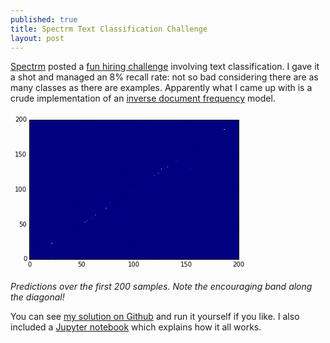 ```yaml
---
published: true
title: Spectrm Text Classification Challenge
layout: post
---
```

[Spectrm](http://www.spectrm.de/) posted a [fun hiring challenge](https://github.com/cod3licious/spectrm-challenge) involving text classification.  I gave it a shot and managed an 8% recall rate: not so bad considering there are as many classes as there are examples.  Apparently what I came up with is a crude implementation of an [inverse document frequency](https://en.wikipedia.org/wiki/Tf%E2%80%93idf) model.

![](data:image/png;base64,iVBORw0KGgoAAAANSUhEUgAAAX0AAAEACAYAAABfxaZOAAAABHNCSVQICAgIfAhkiAAAAAlwSFlz%0AAAALEgAACxIB0t1+/AAAHItJREFUeJzt3V+oHcd9B/DvN5ENSnxxpVBJIDmWilzLLgE1UPdBLbWp%0AsZ1CLTu0xmkekhpDwE0TSKGJAkVK/5C4kEKh+CVxgxrsGsXg2IViy8LGkEBw0tixEsmKTH0VR9hX%0AbuUSBfQg1dOHs6d3dbXn7J7dmZ3fzHw/cDhXq3P2zM7O/nZ2ZnaWzjmIiEgZ3hM7ASIiMh4FfRGR%0Agijoi4gUREFfRKQgCvoiIgVR0BcRKUhr0Ce5jeRzJH9C8ijJz1TLN5A8TPIEyWdIXl37zj6SJ0ke%0AJ3lbyA0QEZHu2DZOn+QWAFuccy+TvArAfwDYC+BPAfy3c+7vSX4ewAbn3BdI3gjgEQC/BWAbgCMA%0ArnO6IUBEJLrWmr5z7i3n3MvV378EcByTYL4XwMHqYwcB3FX9fSeAx5xzF51zywBOArjJc7pFRKSH%0Ahdr0SW4HsBvA9wBsds6tAJMTA4BN1ce2Anij9rXT1TIREYmsc9CvmnYeB/DZqsa/trlGzTciIsat%0A6/IhkuswCfjfdM49WS1eIbnZObdStfufqZafBnBN7evbqmVr16mThIhID8459v1ua0cuAJD8FwD/%0A5Zz7XG3ZgwDOOucenNGR+9uYNOs8i4aO3EnQP9A33Q3WV+/nPa4zBdPz9rMAbvG83ose1xdL33Lx%0APPzmZ8mUl8MsVe/nqvcDg4J+a02f5B4AHwdwlORLmDTjfBHAgwAOkbwPwCkA9wCAc+4YyUMAjgG4%0AAOCBcUbulBbsp0IF5hwCPtDxYlaCUN77ca79Iwto3SvOue8CeO+M/751xne+DODLA9JVM01iWxDq%0A+rmh3wltzCuWjdX72RF+K5Y+B8w6+Ltvsc8Vk8Vy2Ufq6Q9t7bG+HmMc97ojNxvbYycgMztiJyAj%0A22MnQGoSuP7qWlvoU6uwWBPpe6bvE6RyruEPcRHABz2ua4zvWBb7BGq1f2rtsT4rHPu98ksg6ItI%0AWLk0J81iYbu65PEVuLzTtu07/VMiIl6lFEhTSGPq5uXxtKyMc+WtoC8SxPQgt9q0IPHtrN5fG/VX%0AFfSLdm31fipqKvKWS8BP6crFp5An7bXBfpzROwr6RVOwl658B76mtmuLxtzuce41UtAXCW5P9f7d%0AqKmwxXqwDyX+divoiwQXKtiX2uQiQyjoJ0sHvGjfp8PO3GC6I1dEpCCJ1fRVu12lPEhDiNEfOg4s%0A+3V3NwDgp3yitjR+DX8qsaCvQh7XOEPK8hKizOo4sOzSYG+PmndkAQr4IqkrPOivQ3IXOyIiAxQe%0A9C8i3UtlnbD8quen8rYsVvb3OGkwsKWam0QWEaoT8+KMv1OjTt7FjZFXXfbLOPvMQNBfZEPtjHWN%0Ar9SDutTt7kr5Y5Od/WIg6M/SdGZUsJ/Q1ZFInsJfqRXepi8iUhbDNX3VZGfLMW/UdCddjVlWfF1V%0Ad63Bhz+2DQf9adKuqN4VDPKzhNVZB0vbv+pw7W+MstJ2Yll0/9nZz4aD/sU175Kf+NPMxqNy7Zfv%0Ak2jbiSXd/Wc46IuIdJVuEB5bQh25Oj9JqtZjtblA0nNr9cpDQpF0kTN5au2lGoKZt9L6K1LR9ZGN%0AR0InpEG4zuqEgv4iUgugmnp3GI38KYuv8m25TylcWU6oeUe6szin0NaA6z4PBfySjFG+N1Wv/GRa%0A05duNlbvZxv+z3eT02mP6xIBwjaLngm03vhU0xcRKYhq+kVrquFPWWseEllLZbQP1fRFxJil9o9I%0Abwr6ydLYb8mV5VE16VPzTrI0WiUPu6r3V6OmQsqRUdAfMnbX0rh2jTkvi4K9jMtw0B9zFjsLwX5K%0AwV4ss3b3eNe7amXKcNCfFixftXBLtXkfrG+P9fRJP2Pvz7ZypGC/KMNBf8pXIcsp+FirbTWxnr7Q%0AdNLzoyn/5t1U6NsYx9q4ZUWjd0RECpJATX+q7YybS82qS0du6tsoMsQYNfypRY81+1fhCdX0uzxb%0A0nZmd6PJw/qzdN9CLuXRiq43bMWux/bZ5+OWlYSCvowr9sHTx9gny3k3yK1D3DzMbYbIc+iWpyme%0AaMctKyke2QGth2rZUykePGOz2AQ3PaQtzhK5hGGjbXJ97sS4v6+a/iUU8P2JXdMt1bSpYGPbByOw%0ANryyzCY4HZUSSHkHky1jdnZKShKq6Yc4P+3C6twnIlO6SvFL+WlJQnsiRM1xyLwnVtoDxT/tU7+U%0An5a01vRJPkxyheQrtWX7Sf6c5A+r1x21/9tH8iTJ4yRvC5Xw+MpsDxSRtHVp3vkGgNsblv+Dc+7D%0A1etpACB5A4B7ANwA4CMAHiJJb6kVEZFBWoO+c+47AN5p+K+mYL4XwGPOuYvOuWUAJwHcNCiFIiLi%0AzZCO3E+TfJnk10leXS3bCuCN2mdOV8ska+qoE0lF3yP1IQB/7ZxzJP8WwFcB3L/4ap6v/b0dwI6e%0AyZG41LcxrtQGEaSWXmteB7DsbW29gr5z7u3aP78G4N+qv08DuKb2f9uqZTPc0ufnRQqXWvC0Ngd/%0Aanbg0grxC4PW1rV5h6i14ZPcUvu/jwL4cfX3UwDuJXklyR0AdgJ4cVAKi9B1ojAfzSipNsMsoX3S%0Ara6TckneNLJuntYIQPJRADcD+ADJnwHYD+AWkrsBvIvJdcenAMA5d4zkIQDHAFwA8IBzzoVJek66%0ATv/goyCnejB0uYXf2m3+U3qkn025XRF0w1gxmaQDDsz5RJk7RERkvgNwzvUeCm94GoYhl2gaTSJW%0AqBwOo2PZN8NBfwi16Yn4sRH9Z+z0EbDnHcshTwbznpUQyjgnt0yDvoiINNF1k0hQXa846w/wmdas%0AfU2PPKR/rCkN05lp2yYsDH21HXL9MZ6tMU7rhIJ+L4s8/Fgd0tJFPcjMC/YWHrzdZXZaC+lMzdAn%0Ai3WjoN/LIoU5dsHvWiuLZWf1/lrUVKSj74O3B1raP3k/93cd1xe73KdonCG9CvpZW4LdYD81L9hP%0AO9L0GEs/etS+WQ/2WPz7Yk7hQT/3ppfUbwZSsPerRzl3X/KfjKxthPVHVWr0jgljDw3rq/A6QnJy%0AH+Mectv65l3XgN+07nHiQM4logMrNfwLsRPQkZX8km5y319Dt29e86HvvFs7FUfT+se5si086FuR%0A+8Epl8u9abGNhe0fs/lwGuzjb7ead0RECmKspq/RGgJYqA2Fl/O2dZHr9tdvsmsSf7uNBX0FewEs%0AHBjDlXDiWlRbQLSkbwW0z/aNW1aMBf0+dHCJzGflGKkHxJBp8rHuUCen+Psigzb9ITNqxphJL0Uh%0Ah/7lOqzQ0kyvk7R81Z2JnZCakFOnW8r7tZrSNm56EzvafJ8l553Nb63ej3j6rZSFLJChC3uO/USL%0AHgeTz/8FNwVJzfhiBfT4tXQfEqvpj3FGnNYijkABPwfnkVfABxY/DgzXfP9of+wULMBwPi4gsaA/%0Ahjx2rJTjb1zC0208HmKah1ybDP1QzhQjj0tTqZs0Qf7VH+8BEHqOnJTKTwppbBOuWTLToG+lgIaa%0AU3zWvNvztjt2XnS1E8By9XcqaY6lan58vN4MWS8DPo8D7YtxhWuSVPOOiEhBMq3pW6mV+E7HdHcl%0A3IbbaujDVMa6yov5ZKiuV3RWjoM6K1fh5TIQ9FO6Sy+2tgPF54GU0uPu6u2fa9M8Haboe4x6zLxJ%0AZb808ZH2nE8c4bfNQNBXwPen1DbceWXI0g1JvkxPcndX7492/F5KJ/J5ctiGWcJvm9r0s6Lhprm7%0Ay12P1XsPHkX3gA+obAigoC+SlG/zROwkSOIU9EVETFvC6pO3hjPQpi8iE2sfqScC+C4PquknRbOC%0Atkv5FvyqT+Zj+yevRqluW4k2Vq8+wpVjlaCkaKRTuww6K/913pQK1rcv5+GUizo74Lvh8k81fRGR%0AgiRa01dtQnKUw5WcjknrEgj6TQFeBUusyvGhLXK5MSuefn8rgaCvAC8pUbAPb9o5OqTNfKihcWmR%0Au6P9xsAEgr6IRblMaTAG31c/MYO9LxcRa4iugr5ElPJke4sE/Duq96dDJGQGSyelVPdxaHHux1DQ%0Al4hCBAOLnfwx7q2wtP1iiYK+ZMb39NJD17kOwBMe0iJlKGJqZRGrcpyi2uKVUIlmNb9pamUREfEo%0AoaCvixJJgd8ZEf3TMxdsiLcPEgr6DZm0NGtSKpFYzkGzZPrQd8IxVQ7bJBT0G5ybNzFV7mLMJmm5%0ABit56XtFoquYNpmfFnPutIqxTWPXYC3ceSkTml4iF5kH/RyDfUkU7O3wHexzrpDNE3+7Mw/6i7J0%0AF6PYNz18prVgteV3V+pxFn+7W9v0ST5McoXkK7VlG0geJnmC5DMkr6793z6SJ0keJ3lbqISHEX+H%0ASEqm7c4+Om9V/1qlvqOQunTkfgPA7WuWfQHAEefc9QCeA7APAEjeCOAeADcA+AiAh0jSX3IljpQf%0AQZgKVThW6YoppNag75z7DoB31izeC+Bg9fdBAHdVf98J4DHn3EXn3DKAkwBu8pNU8W9r9WpT2thu%0AneTSo33WVd8hm5uccysA4Jx7C8CmavlWAG/UPnca3aKKiIiMwNep0fX72vO1v7cD2FH7d/xebnt8%0AD2E87Wk9uVGZS0/O++x1AMve1tY36K+Q3OycWyG5BcCZavlpANfUPrcNcyPLLXN+YtGd6OMksYRw%0A7Yk+0pfjEMY4D5IQnzZhNQSosubfddVrmqcvDFpb1+YdVq+ppwB8svr7EwCerC2/l+SVJHcA2Ang%0AxUEp7MxHu3PXwNPnXNmWvlLbJDVtwWJizM3f5kzt79L6f8bgN09bowzJRwHcDOADJH8GYD+ArwD4%0AFsn7AJzCZMQOnHPHSB4CcAzABQAPOOdamn5SfHpSiEI95oGi2tjUARy45N2+lI4VlTOL2BqTQ/0w%0A6ZDMgSYi6cj9ZHMAzrneQ+FLbE+Q/3dt9X4qaipE/Mo12PuhoF+0sYN9ajUwq+kNnS6r210CPS5R%0AspJaELGa3tDpsrrdXaV60hpn7q+059MXEZGFqKY/mlRrH6nTfQB+pFR+U0hjk3HSraDfS5/LsFQL%0AYuoU7P0EbOvlN6WTUlwK+r2oYElIvgJYqEBoMcBaSottatOXRDXdmbpr9FSE4esOzFB3x/Zdr695%0A8ku9e90PBX1JVNOdqa+OnorxpRzsfDW1aaqHIRT0TSupRlPStg5hPdhpP1qnvWNazAO8bU4k3+26%0A1oOZdKP9aJ2CvszQNrGXr4P7jur96QHrsNixKGVIr+wp6Jswzp14l5s+1Czmw1Sagv2iB1I6B5xY%0AMh0MMGTm0vTKntr0RUQKopq+CbFqC1Yfl5he7UliGPqku5SeTeCPavrB5TCaoc82dPnO/n7JkQSM%0AUeZzvts6XNxIPRplIlabfld90jbnOxuqYP/Ol2Z8wEdbq/iVXodluxDb5OtY1tTKC7JUQLukwUI6%0AR9QY7D9UvS8j7xpcqlKaa6rr8Z/6Y0/7yTTo28/4/C1aWz8aKiFSnBSO/3hX9xm16a9H83wsOUlp%0AG8+jPeDvB7Cxeg2RQ7+J+Ge5XMQ7MVnNkR5KaP/NaHcBAOrNPE2X5E1XC033FqRQs0td7CbT1Kcz%0Aj51/qzKq6Vvls7ZxDsPbu33NdOjBUn30TtMkWk1XC6dhd6hpzhad5Mx3BSV+sBzGziRxCvrB2dnZ%0AEzE7STdVr8q5WaN3JH2h5vCXoRT0RUQKkkDQt9wZY4HVzt21++0PAZypXpYN7VSWMCxdLY/NbwxU%0ANB1sZ/X+WqTft9SBXe94rQ7SZ6p2+9vbmnKmwfas/2QtJPbv585Oh+a4pk916/OgH795Reec1xV2%0A/mHSAQei/LbEsAnj1PKtnDxEQjkA5xz7fttw847VZotFrb00K/XiynfA3zlj+dnqdWv1kjjWwU+z%0AhJp3fTOcm5aaLeaZTh8w647StZdmpV3WhtLWnHZklFTILHqimlWGg34qxpw+oN5mXmrbqIgMYbh5%0AJ5SULhfXprV+s5KV8f+/FzsBGUulnAJpHVdlKzDoWwmWXaSQ1hci/W7b0Mprq1fKhuz7sQNwCmV1%0ALcsnqnBpKzDoi4iUK/Jpbj1md9iqzVrm+UXL/58aJRWLaev090nHzapZccZyHoVLW+Sa/rwROile%0ALmZunaXHG6ZYNo4i7nMDrDZlhJbKSMBxqHlHuruoCdLSluKJMiTLbfp1ftOpoB9cKgXrcu66A3DX%0AHYidDElSCmU+RGtCiLmb/KYzhT0Tia/b+dOtXfHkgcC/0PZgjFQekF5C/9Oi25hzXsxjf/oPBf2Z%0A7O+89LUFhnnBfgl2HqBeQoArYRtjG+e5uWrekURZCfjS3RLCNXem24y6apwTq4J+1jo+GvERS6Ny%0AJD1b2z8CYHKiDjUqT6P9ukr91ChztdWG7568fVyjcmQIPbM4Jarpi4gUJKGa/iKdHKmM+vBt0REW%0AT4RKSAE2Qp39faQ80imPuJJQ0F+kkKS9U/pL8UBKlQJ+PymX0Tziipp3BvsQVudUaWJkVMGf75+8%0ApCAxy56BMm9e09MBw+8zPSNXRCQpEZ+RS3KZ5I9IvkTyxWrZBpKHSZ4g+QzJq4f8xjiM1MY9+7L7%0An46fzG/bZU/sBIhRQ5t33gVws3PuN51zN1XLvgDgiHPuegDPAdg38Dda+AjYeY7x3cdf6fjJmNvu%0AY/8tofM9CUHTYcl3YycgIbnt+/mGBn02rGMvgIPV3wcB3DXwNxrUd1KeAbscPvbfOegO3SY+ToaS%0Am6FB3wF4luT3Sd5fLdvsnFsBAOfcWwA2DfyNBm2BQoU9vNxqRzlWHnQy7CbHfT/b0KN2j3PuTZK/%0ACuAwyROYnAjq5vQUP4/JeeddANsB7BiYnKkrPK1HZivnIBGJ63UAy97WNijoO+ferN7fJvltADcB%0AWCG52Tm3QnILgDOz13ALxppZTkQkTTtwaYX4hUFr6928Q/J9JK+q/n4/gNsweRbcUwA+WX3sEwCe%0AnL+mEAH/F2h/hmrK1o7tFRHb7DQ5D6npbwbwxGS8PdYBeMQ5d5jkDwAcInkfJk+nvsdPEnU1sOoC%0AVmc21GRXtulK1j8LMWHRNAzpW/G7vb2DvnPudQC7G5afBXDrkERdSgfMqmkN/wL6B/v1yOV28jSU%0AVn7HCMgW8nTMNPj9LQPTMPxJ7AQk5Hz1GlIILnhKS65CPOM0t5FO85Q1EiZFBkriowHWmUuhC1Fr%0AyiVvQhkykdqsphzluV9djwsLzUD2GAj6vuSyg+sPZE99W0qj/WWreSeX/THtAPZzz0UCQb9rIcpl%0AB48xZW8uJ8hUlJTfvrbRYp7Fmk/f7w12CQT9pp1usUAMMfYID+v5ltv+1cN/FjfGvl80v/vuF1sj%0AuAx05IqIyFgSqOk3sXPW9CO37Rmq1PxIpYafy5XYWPltK59U0xe5xNb2jxRPwzJTpqAvcgnd4RzP%0AvPsZEm2UMEhB3wQV6LyVdHNW3aLbPe8KIsSVxZj7pel5uHHm4zFQEm31bMdR+vZbELKduus6767e%0AnwiQhhj65uVYMWH6G2P0UTT1H8R51oGBoL9IRufSgST2hCxTXcttLsF+qLHvtC0rnhho3mk77+jR%0AiOHYme61uxSbSprKbYrbMcvYZUhxYAgDpa6UO20tSvFRermUh1y2AwhTjnRVH0oCNf2U6WEnUrIh%0AVzO51+bjxT0DQV9ERMZioJqd89k8lTssxZ8hzRI5NGmo/62beNNCGwj6IqnzFehyCJI5bMMQvoab%0AhstHBX2Rwa6o3ksPeJJCGVDQFxlsXjOebj6UWeJMpa2gLzKTj3ZVBXyZpSnYh+/X0eidoDRkM23q%0AjJSxhS9zCvpBafSO6GK6WdMEZKWJkwcK+sXwcdt/bgHsjoZlmzz/Ri5XCr6njTgPVYri5IGCvohI%0AQYwF/Y3Va1w3uDtxg7uz+leul53z2gq71uBmff/a6pVa3j3dsOzMgPUNnXjM8iRsPtqa62XD8rbm%0AzViun43yq8f577V/hbrcsny35dA0nfKSivTNmnis6763WDZ8qh9buW+rXcaCft2YQTKX34gtzrjj%0AeFIO5pYrIbOkmGYf/G634aBf2o71KdbBUUqwn0q5jKaY9hTT7IPf7TbWph+b4XMggO7toPPaX1Nq%0AcxcR36xHuZFZr0n4SF9ptXEpT6nNQN0o6EtidEDbZmH/qGzMk2nQt1DwZLimjuFc9mlqZTTFTuvU%0A8ngcmQZ97eQ85NwUFaqMhgp0KR1TCvbzqCNXRKQgmdb0d1Xvr0ZNhSxCtTM/Ssu/pnJTWh4sJtOg%0APw32CiTp0D4qi69jc973LR7/8W9gzDToT1na2SKyqtS74OP3U6lNX0TENL+T02Ua9DWD33DKPxEb%0A/D5NK9Eju62tzuJlXWqUh+mz2KYtsSUQ9NU7LzkaIyDrOAln6P5bt8B3i5llc6q+oaq5SJMUy8W8%0AtE4f2TjkgS4SVshRR75/61IJBP26lA5qGU9u5ULBXsIN7cy0I1dERJokVtMXESlBuPH8wWr6JO8g%0A+SrJn5L8fKjfEbFt7HrVvOHKquNJoKBP8j0A/gnA7QB+A8DHSO6a/62I1u+fvJL2euwEZMZXfo7d%0A3zBvTHesvo8xyuYY9+b4/o2l6jWuUDX9mwCcdM6dcs5dAPAYgL2Bfmu481+avEYR6uSyHGi9pVqO%0AnYCMLI/wG35vYBrnN85Vr3GFCvpbAbxR+/fPq2WCkCcX3Ymcjji1vHyp7HeVQS5ND5zxz5j25DZ0%0AMWdN5TX+DIzpSq3sr8Pq/h43doUK+qcBfLD2723VsjUOBPr5Ur0QOwGZUX76o7y0gs45/ysl3wvg%0ABIDfB/AmgBcBfMw5d9z7j4mISGdBavrOuf8l+WkAhzHpN3hYAV9EJL4gNX0REbEpyjQMunFrGJLL%0AJH9E8iWSL1bLNpA8TPIEyWdIXh07nVaRfJjkCslXastm5h/JfSRPkjxO8rY4qbZrRn7uJ/lzkj+s%0AXnfU/k/5OQPJbSSfI/kTkkdJfqZa7q98OudGfWFyonkNwLUArgDwMoBdY6cj5ReA/wSwYc2yBwH8%0AZfX35wF8JXY6rb4A/A6A3QBeacs/ADcCeAmTptDtVdll7G2w9JqRn/sBfK7hszcoP+fm5RYAu6u/%0Ar8Kkb3SXz/IZo6af1o1bNhGXX6XtBXCw+vsggLtGTVFCnHPfAfDOmsWz8u9OAI855y4655YBnMSk%0ADEtlRn4Ck3K61l4oP2dyzr3lnHu5+vuXAI5jMvrRW/mMEfR149ZwDsCzJL9P8v5q2Wbn3AowKThY%0AnZRdutk0I//WltfTUHnt6tMkXyb59VpzhPKzI5LbMbmC+h5mH98L56emVk7THufchwH8AYA/I/m7%0AmJwI6tRDP4zyb5iHAPyac243gLcAfDVyepJC8ioAjwP4bFXj93Z8xwj6HW/cklmcc29W728D+DYm%0Al3MrJDcDAMkt0JM4FjUr/04DuKb2OZXXDpxzb7uq0RnA17Da5KD8bEFyHSYB/5vOuSerxd7KZ4yg%0A/30AO0leS/JKAPcCeCpCOpJE8n1VLQAk3w/gNgBHMcnDT1Yf+wSAJxtXIFPEpW3Os/LvKQD3kryS%0A5A4AOzG52VAudUl+VoFp6qMAflz9rfxs988Ajjnn/rG2zFv5HH3uHacbt4baDOAJkg6T/feIc+4w%0AyR8AOETyPgCnANwTM5GWkXwUwM0APkDyZ5iMNPkKgG+tzT/n3DGShwAcA3ABwAO1GqxgZn7eQnI3%0AgHcxmWbzU4Dysw3JPQA+DuAoyZcwacb5Iiajdy47vvvkp27OEhEpiDpyRUQKoqAvIlIQBX0RkYIo%0A6IuIFERBX0SkIAr6IiIFUdAXESmIgr6ISEH+D2s4Afhj1krbAAAAAElFTkSuQmCC%0A)

_Predictions over the first 200 samples.  Note the encouraging band along the diagonal!_

You can see [my solution on Github](https://github.com/rhsimplex/spectrm-challenge-ryan) and run it yourself if you like.  I also included a [Jupyter notebook](https://github.com/rhsimplex/spectrm-challenge-ryan/blob/master/Word%20Frequency%20Model.ipynb) which explains how it all works.